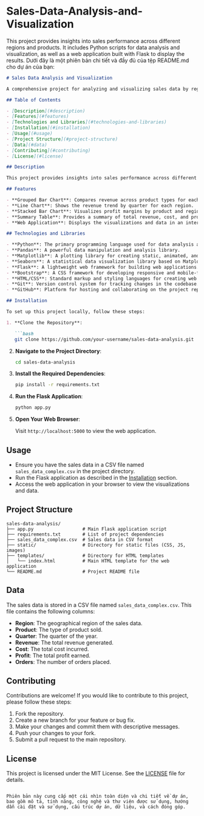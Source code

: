 # Sales-Data-Analysis-and-Visualization
This project provides insights into sales performance across different regions and products. It includes Python scripts for data analysis and visualization, as well as a web application built with Flask to display the results.
Dưới đây là một phiên bản chi tiết và đầy đủ của tệp README.md cho dự án của bạn:

```markdown
# Sales Data Analysis and Visualization

A comprehensive project for analyzing and visualizing sales data by region, product, and quarter. This project includes data analysis scripts, visualizations, and a web application to display the results.

## Table of Contents

- [Description](#description)
- [Features](#features)
- [Technologies and Libraries](#technologies-and-libraries)
- [Installation](#installation)
- [Usage](#usage)
- [Project Structure](#project-structure)
- [Data](#data)
- [Contributing](#contributing)
- [License](#license)

## Description

This project provides insights into sales performance across different regions and products. It includes Python scripts for data analysis and visualization, as well as a web application built with Flask to display the results.

## Features

- **Grouped Bar Chart**: Compares revenue across product types for each region in Q1 and Q2.
- **Line Chart**: Shows the revenue trend by quarter for each region.
- **Stacked Bar Chart**: Visualizes profit margins by product and region.
- **Summary Table**: Provides a summary of total revenue, cost, and profit per region and quarter.
- **Web Application**: Displays the visualizations and data in an interactive web interface.

## Technologies and Libraries

- **Python**: The primary programming language used for data analysis and web development.
- **Pandas**: A powerful data manipulation and analysis library.
- **Matplotlib**: A plotting library for creating static, animated, and interactive visualizations.
- **Seaborn**: A statistical data visualization library based on Matplotlib.
- **Flask**: A lightweight web framework for building web applications.
- **Bootstrap**: A CSS framework for developing responsive and mobile-first websites.
- **HTML/CSS**: Standard markup and styling languages for creating web pages.
- **Git**: Version control system for tracking changes in the codebase.
- **GitHub**: Platform for hosting and collaborating on the project repository.

## Installation

To set up this project locally, follow these steps:

1. **Clone the Repository**:

   ```bash
   git clone https://github.com/your-username/sales-data-analysis.git
   ```

2. **Navigate to the Project Directory**:

   ```bash
   cd sales-data-analysis
   ```

3. **Install the Required Dependencies**:

   ```bash
   pip install -r requirements.txt
   ```

4. **Run the Flask Application**:

   ```bash
   python app.py
   ```

5. **Open Your Web Browser**:

   Visit `http://localhost:5000` to view the web application.

## Usage

- Ensure you have the sales data in a CSV file named `sales_data_complex.csv` in the project directory.
- Run the Flask application as described in the [Installation](#installation) section.
- Access the web application in your browser to view the visualizations and data.

## Project Structure

```plaintext
sales-data-analysis/
├── app.py                  # Main Flask application script
├── requirements.txt        # List of project dependencies
├── sales_data_complex.csv  # Sales data in CSV format
├── static/                 # Directory for static files (CSS, JS, images)
├── templates/              # Directory for HTML templates
│   └── index.html          # Main HTML template for the web application
└── README.md               # Project README file
```

## Data

The sales data is stored in a CSV file named `sales_data_complex.csv`. This file contains the following columns:

- **Region**: The geographical region of the sales data.
- **Product**: The type of product sold.
- **Quarter**: The quarter of the year.
- **Revenue**: The total revenue generated.
- **Cost**: The total cost incurred.
- **Profit**: The total profit earned.
- **Orders**: The number of orders placed.

## Contributing

Contributions are welcome! If you would like to contribute to this project, please follow these steps:

1. Fork the repository.
2. Create a new branch for your feature or bug fix.
3. Make your changes and commit them with descriptive messages.
4. Push your changes to your fork.
5. Submit a pull request to the main repository.

## License

This project is licensed under the MIT License. See the [LICENSE](LICENSE) file for details.
```

Phiên bản này cung cấp một cái nhìn toàn diện và chi tiết về dự án, bao gồm mô tả, tính năng, công nghệ và thư viện được sử dụng, hướng dẫn cài đặt và sử dụng, cấu trúc dự án, dữ liệu, và cách đóng góp.
